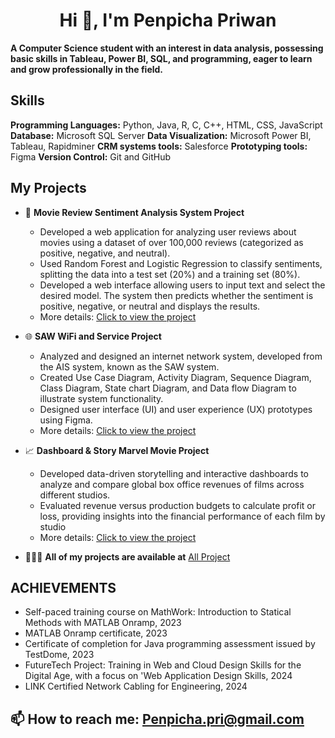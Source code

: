 ## <h1 align="center">Hi 👋, I'm Penpicha Priwan</h1>

**A Computer Science student with an interest in data analysis, possessing basic skills in Tableau, Power BI, SQL, and programming, eager to learn and grow professionally in the field.**

## Skills
**Programming Languages:** Python, Java, R, C, C++, HTML, CSS, JavaScript
**Database:** Microsoft SQL Server
**Data Visualization:** Microsoft Power BI, Tableau, Rapidminer
**CRM systems tools:** Salesforce
**Prototyping tools:** Figma
**Version Control:** Git and GitHub

## My Projects
- 🎥 **Movie Review Sentiment Analysis System Project**
  - Developed a web application for analyzing user reviews about movies using a dataset of over 100,000 reviews (categorized as positive, negative, and neutral).
  - Used Random Forest and Logistic Regression to classify sentiments, splitting the data into a test set (20%) and a training set (80%).
  - Developed a web interface allowing users to input text and select the desired model. The system then predicts whether the sentiment is positive, negative, or neutral and displays the results.
  - More details: [Click to view the project](Movie-Review-Sentiment-Analysis-System_Project)
  
- 🌐 **SAW WiFi and Service Project** 
   - Analyzed and designed an internet network system, developed from the AIS system, known as the SAW system. 
   - Created Use Case Diagram, Activity Diagram, Sequence Diagram, Class Diagram, State chart Diagram, and Data flow Diagram to illustrate system functionality.
   - Designed user interface (UI) and user experience (UX) prototypes using Figma.
   - More details: [Click to view the project](SA.pdf)

- 📈 **Dashboard & Story Marvel Movie Project** 
  - Developed data-driven storytelling and interactive dashboards to analyze and compare global box office revenues of films across different studios.
  - Evaluated revenue versus production budgets to calculate profit or loss, providing insights into the financial performance of each film by studio
  - More details: [Click to view the project](Business-data.md)
- 👩🏻‍💻 **All of my projects are available at** [All Project](https://drive.google.com/drive/folders/1-5FTNCxjGfQgde-A9j5ApqqTEVtRJr7I?usp=drive_link)   
## ACHIEVEMENTS
- Self-paced training course on MathWork: Introduction to Statical Methods with MATLAB Onramp, 2023
- MATLAB Onramp certificate, 2023
- Certificate of completion for Java programming assessment issued by TestDome, 2023
- FutureTech Project: Training in Web and Cloud Design Skills for the Digital Age, with a focus on 'Web Application Design Skills, 2024
- LINK Certified Network Cabling for Engineering, 2024

## 📫 **How to reach me:** Penpicha.pri@gmail.com

